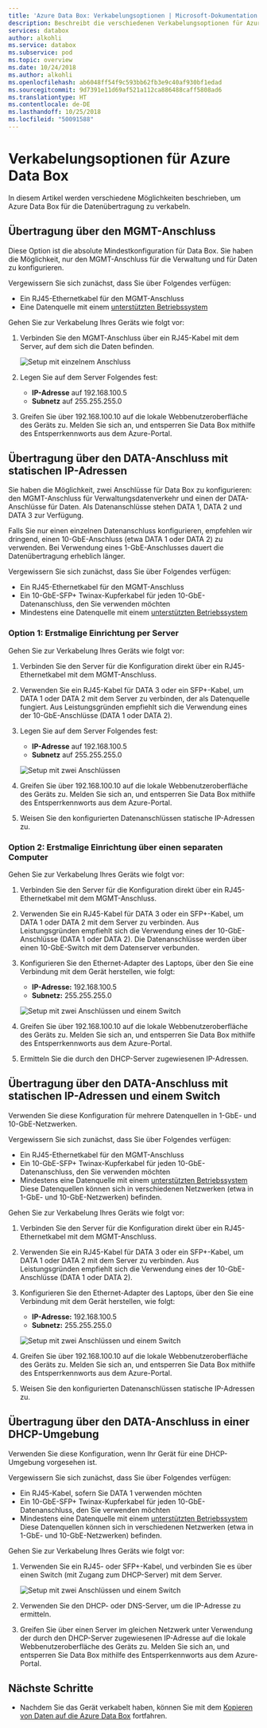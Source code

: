 ```yaml
---
title: 'Azure Data Box: Verkabelungsoptionen | Microsoft-Dokumentation'
description: Beschreibt die verschiedenen Verkabelungsoptionen für Azure Data Box.
services: databox
author: alkohli
ms.service: databox
ms.subservice: pod
ms.topic: overview
ms.date: 10/24/2018
ms.author: alkohli
ms.openlocfilehash: ab6048ff54f9c593bb62fb3e9c40af930bf1edad
ms.sourcegitcommit: 9d7391e11d69af521a112ca886488caff5808ad6
ms.translationtype: HT
ms.contentlocale: de-DE
ms.lasthandoff: 10/25/2018
ms.locfileid: "50091588"
---
```

# <a name="cabling-options-for-your-azure-data-box"></a>Verkabelungsoptionen für Azure Data Box

In diesem Artikel werden verschiedene Möglichkeiten beschrieben, um Azure Data Box für die Datenübertragung zu verkabeln.

## <a name="transfer-via-mgmt-port"></a>Übertragung über den MGMT-Anschluss

Diese Option ist die absolute Mindestkonfiguration für Data Box. Sie haben die Möglichkeit, nur den MGMT-Anschluss für die Verwaltung und für Daten zu konfigurieren.

Vergewissern Sie sich zunächst, dass Sie über Folgendes verfügen:

- Ein RJ45-Ethernetkabel für den MGMT-Anschluss
- Eine Datenquelle mit einem [unterstützten Betriebssystem](data-box-system-requirements.md#supported-operating-systems-for-clients)

Gehen Sie zur Verkabelung Ihres Geräts wie folgt vor:

1. Verbinden Sie den MGMT-Anschluss über ein RJ45-Kabel mit dem Server, auf dem sich die Daten befinden.

    ![Setup mit einzelnem Anschluss](media/data-box-cable-options/cabling-mgmt-only.png)

2. Legen Sie auf dem Server Folgendes fest:

    - **IP-Adresse** auf 192.168.100.5
    - **Subnetz** auf 255.255.255.0

3. Greifen Sie über 192.168.100.10 auf die lokale Webbenutzeroberfläche des Geräts zu. Melden Sie sich an, und entsperren Sie Data Box mithilfe des Entsperrkennworts aus dem Azure-Portal.


## <a name="transfer-via-data-port-with-static-ips"></a>Übertragung über den DATA-Anschluss mit statischen IP-Adressen

Sie haben die Möglichkeit, zwei Anschlüsse für Data Box zu konfigurieren: den MGMT-Anschluss für Verwaltungsdatenverkehr und einen der DATA-Anschlüsse für Daten. Als Datenanschlüsse stehen DATA 1, DATA 2 und DATA 3 zur Verfügung.

Falls Sie nur einen einzelnen Datenanschluss konfigurieren, empfehlen wir dringend, einen 10-GbE-Anschluss (etwa DATA 1 oder DATA 2) zu verwenden. Bei Verwendung eines 1-GbE-Anschlusses dauert die Datenübertragung erheblich länger.

Vergewissern Sie sich zunächst, dass Sie über Folgendes verfügen:

- Ein RJ45-Ethernetkabel für den MGMT-Anschluss
- Ein 10-GbE-SFP+ Twinax-Kupferkabel für jeden 10-GbE-Datenanschluss, den Sie verwenden möchten
- Mindestens eine Datenquelle mit einem [unterstützten Betriebssystem](data-box-system-requirements.md#supported-operating-systems-for-clients)

### <a name="option-1---initial-setup-via-server"></a>Option 1: Erstmalige Einrichtung per Server

Gehen Sie zur Verkabelung Ihres Geräts wie folgt vor:

1. Verbinden Sie den Server für die Konfiguration direkt über ein RJ45-Ethernetkabel mit dem MGMT-Anschluss.
2. Verwenden Sie ein RJ45-Kabel für DATA 3 oder ein SFP+-Kabel, um DATA 1 oder DATA 2 mit dem Server zu verbinden, der als Datenquelle fungiert. Aus Leistungsgründen empfiehlt sich die Verwendung eines der 10-GbE-Anschlüsse (DATA 1 oder DATA 2).
3. Legen Sie auf dem Server Folgendes fest:

    - **IP-Adresse** auf 192.168.100.5
    - **Subnetz** auf 255.255.255.0

    ![Setup mit zwei Anschlüssen](media/data-box-cable-options/cabling-2-port-setup.png)

3. Greifen Sie über 192.168.100.10 auf die lokale Webbenutzeroberfläche des Geräts zu. Melden Sie sich an, und entsperren Sie Data Box mithilfe des Entsperrkennworts aus dem Azure-Portal.
4. Weisen Sie den konfigurierten Datenanschlüssen statische IP-Adressen zu.

### <a name="option-2---initial-setup-via-separate-computer"></a>Option 2: Erstmalige Einrichtung über einen separaten Computer

Gehen Sie zur Verkabelung Ihres Geräts wie folgt vor:

1. Verbinden Sie den Server für die Konfiguration direkt über ein RJ45-Ethernetkabel mit dem MGMT-Anschluss.
2. Verwenden Sie ein RJ45-Kabel für DATA 3 oder ein SFP+-Kabel, um DATA 1 oder DATA 2 mit dem Server zu verbinden. Aus Leistungsgründen empfiehlt sich die Verwendung eines der 10-GbE-Anschlüsse (DATA 1 oder DATA 2). Die Datenanschlüsse werden über einen 10-GbE-Switch mit dem Datenserver verbunden.
3. Konfigurieren Sie den Ethernet-Adapter des Laptops, über den Sie eine Verbindung mit dem Gerät herstellen, wie folgt:

    - **IP-Adresse:** 192.168.100.5
    - **Subnetz:** 255.255.255.0

    ![Setup mit zwei Anschlüssen und einem Switch](media/data-box-cable-options/cabling-with-static-ip.png)

3. Greifen Sie über 192.168.100.10 auf die lokale Webbenutzeroberfläche des Geräts zu. Melden Sie sich an, und entsperren Sie Data Box mithilfe des Entsperrkennworts aus dem Azure-Portal.
4. Ermitteln Sie die durch den DHCP-Server zugewiesenen IP-Adressen.

## <a name="transfer-via-data-port-with-static-ips-using-a-switch"></a>Übertragung über den DATA-Anschluss mit statischen IP-Adressen und einem Switch 

Verwenden Sie diese Konfiguration für mehrere Datenquellen in 1-GbE- und 10-GbE-Netzwerken.

Vergewissern Sie sich zunächst, dass Sie über Folgendes verfügen:

- Ein RJ45-Ethernetkabel für den MGMT-Anschluss
- Ein 10-GbE-SFP+ Twinax-Kupferkabel für jeden 10-GbE-Datenanschluss, den Sie verwenden möchten
- Mindestens eine Datenquelle mit einem [unterstützten Betriebssystem](data-box-system-requirements.md#supported-operating-systems-for-clients) Diese Datenquellen können sich in verschiedenen Netzwerken (etwa in 1-GbE- und 10-GbE-Netzwerken) befinden.

Gehen Sie zur Verkabelung Ihres Geräts wie folgt vor:

1. Verbinden Sie den Server für die Konfiguration direkt über ein RJ45-Ethernetkabel mit dem MGMT-Anschluss.
2. Verwenden Sie ein RJ45-Kabel für DATA 3 oder ein SFP+-Kabel, um DATA 1 oder DATA 2 mit dem Server zu verbinden. Aus Leistungsgründen empfiehlt sich die Verwendung eines der 10-GbE-Anschlüsse (DATA 1 oder DATA 2).
3. Konfigurieren Sie den Ethernet-Adapter des Laptops, über den Sie eine Verbindung mit dem Gerät herstellen, wie folgt:

    - **IP-Adresse:** 192.168.100.5
    - **Subnetz:** 255.255.255.0

    ![Setup mit zwei Anschlüssen und einem Switch](media/data-box-cable-options/cabling-with-switch-static-ip.png)

3. Greifen Sie über 192.168.100.10 auf die lokale Webbenutzeroberfläche des Geräts zu. Melden Sie sich an, und entsperren Sie Data Box mithilfe des Entsperrkennworts aus dem Azure-Portal.
4. Weisen Sie den konfigurierten Datenanschlüssen statische IP-Adressen zu.


## <a name="transfer-via-data-port-in-a-dhcp-environment"></a>Übertragung über den DATA-Anschluss in einer DHCP-Umgebung

Verwenden Sie diese Konfiguration, wenn Ihr Gerät für eine DHCP-Umgebung vorgesehen ist.

Vergewissern Sie sich zunächst, dass Sie über Folgendes verfügen:

- Ein RJ45-Kabel, sofern Sie DATA 1 verwenden möchten
- Ein 10-GbE-SFP+ Twinax-Kupferkabel für jeden 10-GbE-Datenanschluss, den Sie verwenden möchten
- Mindestens eine Datenquelle mit einem [unterstützten Betriebssystem](data-box-system-requirements.md#supported-operating-systems-for-clients) Diese Datenquellen können sich in verschiedenen Netzwerken (etwa in 1-GbE- und 10-GbE-Netzwerken) befinden.

Gehen Sie zur Verkabelung Ihres Geräts wie folgt vor:

1. Verwenden Sie ein RJ45- oder SFP+-Kabel, und verbinden Sie es über einen Switch (mit Zugang zum DHCP-Server) mit dem Server.

    ![Setup mit zwei Anschlüssen und einem Switch](media/data-box-cable-options/cabling-dhcp-data-only.png)
2. Verwenden Sie den DHCP- oder DNS-Server, um die IP-Adresse zu ermitteln.
3. Greifen Sie über einen Server im gleichen Netzwerk unter Verwendung der durch den DHCP-Server zugewiesenen IP-Adresse auf die lokale Webbenutzeroberfläche des Geräts zu. Melden Sie sich an, und entsperren Sie Data Box mithilfe des Entsperrkennworts aus dem Azure-Portal.

## <a name="next-steps"></a>Nächste Schritte

- Nachdem Sie das Gerät verkabelt haben, können Sie mit dem [Kopieren von Daten auf die Azure Data Box](data-box-deploy-copy-data.md) fortfahren.
